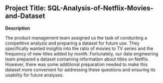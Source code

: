 ## Project Title: SQL-Analysis-of-Netflix-Movies-and-Dataset

**Description**

The product management team assigned us the task of conducting a competitive analysis and preparing a dataset for future use. They specifically wanted insights into the ratio of movies to TV series and the frequency of new titles added by month. Fortunately, our data engineering team prepared a dataset containing information about titles on Netflix. However, there was some additional preparation needed to make this dataset more convenient for addressing these questions and ensuring its usability for future analyses.


